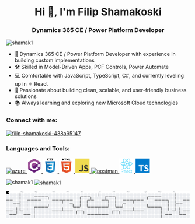 <h1 align="center">Hi 👋, I'm Filip Shamakoski</h1>
<h3 align="center">Dynamics 365 CE / Power Platform Developer</h3>

<p align="left"> <img src="https://komarev.com/ghpvc/?username=shamak1&label=Profile%20views&color=0e75b6&style=flat" alt="shamak1" /> </p>

- 💼 Dynamics 365 CE / Power Platform Developer with experience in building custom implementations
- 🛠️ Skilled in Model-Driven Apps, PCF Controls, Power Automate
- 💻 Comfortable with JavaScript, TypeScript, C#, and currently leveling up in ⚛️ React
- 🚀 Passionate about building clean, scalable, and user-friendly business solutions
- 📚 Always learning and exploring new Microsoft Cloud technologies

<h3 align="left">Connect with me:</h3>
<p align="left">
<a href="https://linkedin.com/in/filip-shamakoski-438a95147" target="blank"><img align="center" src="https://raw.githubusercontent.com/rahuldkjain/github-profile-readme-generator/master/src/images/icons/Social/linked-in-alt.svg" alt="filip-shamakoski-438a95147" height="30" width="40" /></a>
</p>

<h3 align="left">Languages and Tools:</h3>
<p align="left"> <a href="https://azure.microsoft.com/en-in/" target="_blank" rel="noreferrer"> <img src="https://www.vectorlogo.zone/logos/microsoft_azure/microsoft_azure-icon.svg" alt="azure" width="40" height="40"/> </a> <a href="https://www.w3schools.com/cs/" target="_blank" rel="noreferrer"> <img src="https://raw.githubusercontent.com/devicons/devicon/master/icons/csharp/csharp-original.svg" alt="csharp" width="40" height="40"/> </a> <a href="https://www.w3schools.com/css/" target="_blank" rel="noreferrer"> <img src="https://raw.githubusercontent.com/devicons/devicon/master/icons/css3/css3-original-wordmark.svg" alt="css3" width="40" height="40"/> </a> <a href="https://www.w3.org/html/" target="_blank" rel="noreferrer"> <img src="https://raw.githubusercontent.com/devicons/devicon/master/icons/html5/html5-original-wordmark.svg" alt="html5" width="40" height="40"/> </a> <a href="https://developer.mozilla.org/en-US/docs/Web/JavaScript" target="_blank" rel="noreferrer"> <img src="https://raw.githubusercontent.com/devicons/devicon/master/icons/javascript/javascript-original.svg" alt="javascript" width="40" height="40"/> </a> <a href="https://postman.com" target="_blank" rel="noreferrer"> <img src="https://www.vectorlogo.zone/logos/getpostman/getpostman-icon.svg" alt="postman" width="40" height="40"/> </a> <a href="https://reactjs.org/" target="_blank" rel="noreferrer"> <img src="https://raw.githubusercontent.com/devicons/devicon/master/icons/react/react-original-wordmark.svg" alt="react" width="40" height="40"/> </a> <a href="https://www.typescriptlang.org/" target="_blank" rel="noreferrer"> <img src="https://raw.githubusercontent.com/devicons/devicon/master/icons/typescript/typescript-original.svg" alt="typescript" width="40" height="40"/> </a> </p>

<p><img align="left" src="https://github-readme-stats.vercel.app/api/top-langs?username=shamak1&show_icons=true&locale=en&layout=compact" alt="shamak1" /></p>

<p>&nbsp;<img align="center" src="https://github-readme-stats.vercel.app/api?username=shamak1&show_icons=true&locale=en" alt="shamak1" /></p>

<picture>
  <source media="(prefers-color-scheme: dark)" srcset="https://raw.githubusercontent.com/shamak1/shamak1/output/pacman-contribution-graph-dark.svg">
  <source media="(prefers-color-scheme: light)" srcset="https://raw.githubusercontent.com/shamak1/shamak1/output/pacman-contribution-graph.svg">
  <img alt="pacman contribution graph" src="https://raw.githubusercontent.com/shamak1/shamak1/output/pacman-contribution-graph.svg">
</picture>
